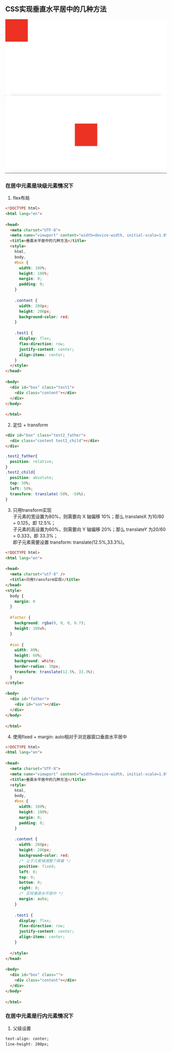 ## CSS实现垂直水平居中的几种方法
![未居中](./WX20200731-091551@2x.png)
![垂直水平居中](./WX20200731-091625@2x.png)  


### 在居中元素是块级元素情况下
1. flex布局
```HTML
<!DOCTYPE html>
<html lang="en">

<head>
  <meta charset="UTF-8">
  <meta name="viewport" content="width=device-width, initial-scale=1.0">
  <title>垂直水平居中的几种方法</title>
  <style>
    html,
    body,
    #box {
      width: 100%;
      height: 100%;
      margin: 0;
      padding: 0;
    }

    .content {
      width: 200px;
      height: 200px;
      background-color: red;
    }

    .test1 {
      display: flex;
      flex-direction: row;
      justify-content: center;
      align-items: center;
    }
  </style>
</head>

<body>
  <div id="box" class="test1">
    <div class="content"></div>
  </div>
</body>

</html>
```


2. 定位 + transform
```HTML
<div id="box" class="test2_father">
  <div class="content test2_child"></div>
</div>
```
```CSS
.test2_father{
  position: relative;
}
.test2_child{
  position: absolute;
  top: 50%;
  left: 50%;
  transform: translate(-50%, -50%);
}
```

3. 只用transform实现  
子元素的宽设置为80%，则需要向 X 轴偏移 10%；那么 translateX 为10/80 = 0.125，即 12.5%；  
子元素的高设置为60%，则需要向 Y 轴偏移 20%；那么 translateY 为20/60 = 0.333，即 33.3%；  
即子元素需要设置 transform: translate(12.5%,33.3%)。
```HTML
<!DOCTYPE html>
<html lang="en">

<head>
  <meta charset="utf-8" />
  <title>只用transform实现</title>
</head>
<style>
  body {
    margin: 0
  }

  #father {
    background: rgba(0, 0, 0, 0.7);
    height: 100vh;
  }

  #son {
    width: 80%;
    height: 60%;
    background: white;
    border-radius: 30px;
    transform: translate(12.5%, 33.3%);
  }
</style>

<body>
  <div id="father">
    <div id="son"></div>
  </div>
</body>

</html>
```

4. 使用fixed + margin: auto相对于浏览器窗口垂直水平居中
```HTML
<!DOCTYPE html>
<html lang="en">

<head>
  <meta charset="UTF-8">
  <meta name="viewport" content="width=device-width, initial-scale=1.0">
  <title>垂直水平居中的几种方法</title>
  <style>
    html,
    body,
    #box {
      width: 100%;
      height: 100%;
      margin: 0;
      padding: 0;
    }

    .content {
      width: 200px;
      height: 200px;
      background-color: red;
      /* 让子元素铺满整个屏幕 */
      position: fixed;
      left: 0;
      top: 0;
      bottom: 0;
      right: 0;
      /* 实现垂直水平居中 */
      margin: auto;
    }

    .test1 {
      display: flex;
      flex-direction: row;
      justify-content: center;
      align-items: center;
    }

  </style>
</head>

<body>
  <div id="box" class="">
    <div class="content"></div>
  </div>
</body>

</html>
```




### 在居中元素是行内元素情况下
1. 父级设置  
```CSS
text-align: center;
line-height: 200px;
```